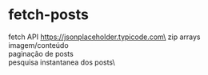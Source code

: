 # fetch-posts

fetch API https://jsonplaceholder.typicode.com\
zip arrays imagem/conteúdo\
paginação de posts\
pesquisa instantanea dos posts\